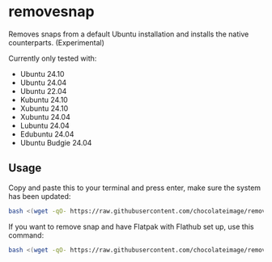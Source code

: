# removesnap
Removes snaps from a default Ubuntu installation and installs the native counterparts. (Experimental)

Currently only tested with:
- Ubuntu 24.10
- Ubuntu 24.04
- Ubuntu 22.04
- Kubuntu 24.10
- Xubuntu 24.10
- Xubuntu 24.04
- Lubuntu 24.04
- Edubuntu 24.04
- Ubuntu Budgie 24.04

## Usage

Copy and paste this to your terminal and press enter, make sure the system has been updated:
```bash
bash <(wget -qO- https://raw.githubusercontent.com/chocolateimage/removesnap/refs/heads/main/removesnap.sh)
```

If you want to remove snap and have Flatpak with Flathub set up, use this command:
```bash
bash <(wget -qO- https://raw.githubusercontent.com/chocolateimage/removesnap/refs/heads/main/installflatpak.sh)
```